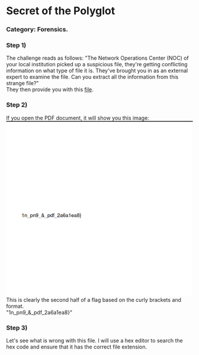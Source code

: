 # Secret of the Polyglot
### Category: Forensics.

### Step 1) 
The challenge reads as follows: "The Network Operations Center (NOC) of your local institution picked up a suspicious file, they're getting conflicting information on what type of file it is. They've brought you in as an external expert to examine the file. Can you extract all the information from this strange file?"  
They then provide you with this [file](flag2of2-final.pdf).  
### Step 2)
If you open the PDF document, it will show you this image: ![Pic of Document](screenshotOfPDF.png)  
This is clearly the second half of a flag based on the curly brackets and format.  
"1n_pn9_&_pdf_2a6a1ea8}"
### Step 3)
Let's see what is wrong with this file. I will use a hex editor to search the hex code and ensure that it has the correct file extension. 

